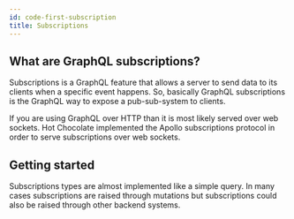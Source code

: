 ```yaml
---
id: code-first-subscription
title: Subscriptions
---
```


## What are GraphQL subscriptions?

Subscriptions is a GraphQL feature that allows a server to send data to its clients when a specific event happens. So, basically GraphQL subscriptions is the GraphQL way to expose a pub-sub-system to clients.

If you are using GraphQL over HTTP than it is most likely served over web sockets. Hot Chocolate implemented the Apollo subscriptions protocol in order to serve subscriptions over web sockets.

## Getting started

Subscriptions types are almost implemented like a simple query. In many cases subscriptions are raised through mutations but subscriptions could also be raised through other backend systems.
